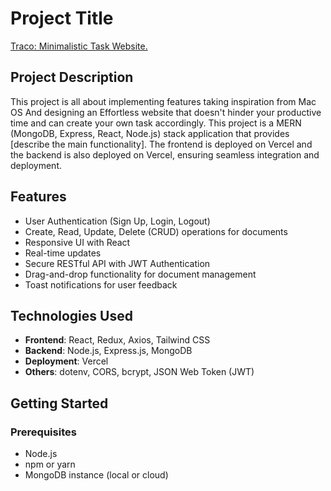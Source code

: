 # Project Title

[Traco: Minimalistic Task Website.](tracodocs.vercel.app)


## Project Description

This project is all about implementing features taking inspiration from Mac OS And designing an Effortless website that doesn't hinder your productive time and can create your own task accordingly. 
This project is a MERN (MongoDB, Express, React, Node.js) stack application that provides [describe the main functionality]. The frontend is deployed on Vercel and the backend is also deployed on Vercel, ensuring seamless integration and deployment.

## Features

- User Authentication (Sign Up, Login, Logout)
- Create, Read, Update, Delete (CRUD) operations for documents
- Responsive UI with React
- Real-time updates
- Secure RESTful API with JWT Authentication
- Drag-and-drop functionality for document management
- Toast notifications for user feedback

## Technologies Used

- **Frontend**: React, Redux, Axios, Tailwind CSS
- **Backend**: Node.js, Express.js, MongoDB
- **Deployment**: Vercel
- **Others**: dotenv, CORS, bcrypt, JSON Web Token (JWT)

## Getting Started

### Prerequisites

- Node.js
- npm or yarn
- MongoDB instance (local or cloud)

